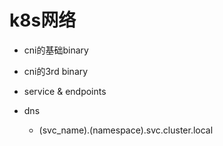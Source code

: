 # k8s网络

- cni的基础binary
- cni的3rd binary

- service & endpoints
- dns
    * (svc_name).(namespace).svc.cluster.local